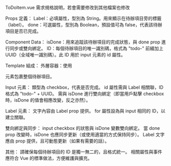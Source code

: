 ToDoItem.vue 需求規格說明，若會需要修改到其他檔案也修改

Props 定義：
Label：必填屬性，型別為 String。用來顯示在待辦項目旁的標籤（label）。
done：可選屬性，型別為 Boolean，預設值可為 false，代表該待辦項目是否已完成。

Component Data：
isDone：用來追蹤該待辦項目的完成狀態，與 done prop 進行同步或雙向綁定。
ID：每個待辦項目的唯一識別碼，格式為 "todo-" 前綴加上 UUID（全域唯一識別碼）。此 ID 用於 input 元素的 id 屬性。

Template 組成：
外層容器：使用 <div> 元素包裹整個待辦項目。

Input 元素：
類型為 checkbox，代表是否完成。
id 屬性需與 Label 相關聯，ID 格式為 "todo-" + UUID。
需與 isDone 進行雙向綁定（即當用戶點擊 checkbox 時，isDone 的值會相應改變，反之亦然）。

Label 元素：
文字內容由 Label prop 提供。
for 屬性設為與 input 相同的 ID，以建立關聯。

雙向綁定與同步：
input checkbox 的狀態與 isDone 變數雙向綁定。
當 done prop 改變時，isDone 也應同步更新（或使用適當的方式保持同步）。
Label 文字應由 prop 提供，且可動態更新（如果有需要的話）。

其他：
請確保每個待辦項目的 ID 是獨一無二的，且格式統一。
相關屬性與事件應符合 Vue 的標準做法，方便維護與擴充。